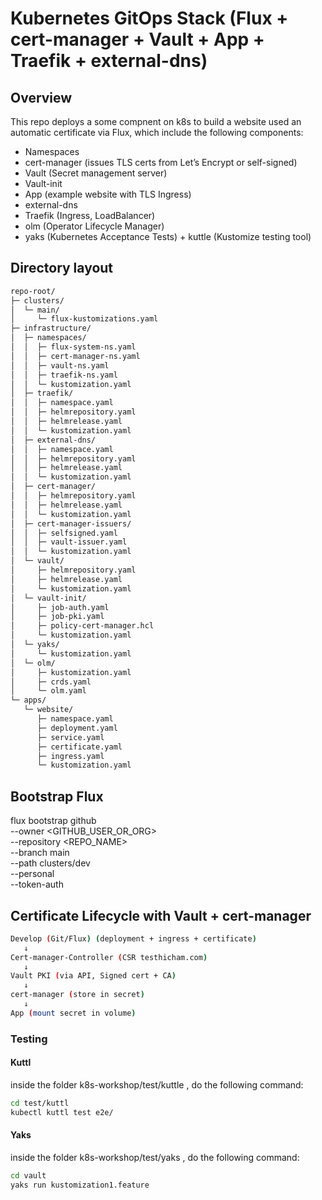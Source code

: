 # Kubernetes GitOps Stack (Flux + cert-manager + Vault + App + Traefik + external-dns)

## Overview

This repo deploys a some compnent on k8s to build a website used an automatic certificate via Flux, which include the following components:

- Namespaces
- cert-manager (issues TLS certs from Let’s Encrypt or self-signed)
- Vault (Secret management server)
- Vault-init
- App (example website with TLS Ingress)
- external-dns
- Traefik (Ingress, LoadBalancer)
- olm (Operator Lifecycle Manager)
- yaks (Kubernetes Acceptance Tests) + kuttle (Kustomize testing tool)

## Directory layout
```sh
repo-root/
├─ clusters/
│  └─ main/
│     └─ flux-kustomizations.yaml
├─ infrastructure/
│  ├─ namespaces/
│  │  ├─ flux-system-ns.yaml
│  │  ├─ cert-manager-ns.yaml
│  │  ├─ vault-ns.yaml
│  │  ├─ traefik-ns.yaml
│  │  └─ kustomization.yaml
│  ├─ traefik/
│  │  ├─ namespace.yaml
│  │  ├─ helmrepository.yaml
│  │  ├─ helmrelease.yaml
│  │  └─ kustomization.yaml
│  ├─ external-dns/
│  │  ├─ namespace.yaml
│  │  ├─ helmrepository.yaml
│  │  ├─ helmrelease.yaml
│  │  └─ kustomization.yaml
│  ├─ cert-manager/
│  │  ├─ helmrepository.yaml
│  │  ├─ helmrelease.yaml
│  │  └─ kustomization.yaml
│  ├─ cert-manager-issuers/
│  │  ├─ selfsigned.yaml
│  │  ├─ vault-issuer.yaml
│  │  └─ kustomization.yaml
│  └─ vault/
│     ├─ helmrepository.yaml
│     ├─ helmrelease.yaml
│     └─ kustomization.yaml
│  └─ vault-init/
│     ├─ job-auth.yaml
│     ├─ job-pki.yaml
│     ├─ policy-cert-manager.hcl
│     └─ kustomization.yaml
│  └─ yaks/
│     └─ kustomization.yaml
│  └─ olm/
│     ├─ kustomization.yaml
│     ├─ crds.yaml
│     └─ olm.yaml
└─ apps/
   └─ website/
      ├─ namespace.yaml
      ├─ deployment.yaml
      ├─ service.yaml
      ├─ certificate.yaml
      ├─ ingress.yaml
      └─ kustomization.yaml
```

## Bootstrap Flux
flux bootstrap github \
  --owner <GITHUB_USER_OR_ORG> \
  --repository <REPO_NAME> \
  --branch main \
  --path clusters/dev \
  --personal \
  --token-auth

## Certificate Lifecycle with Vault + cert-manager
```sh
Develop (Git/Flux) (deployment + ingress + certificate)
   ↓
Cert-manager-Controller (CSR testhicham.com)
   ↓
Vault PKI (via API, Signed cert + CA)
   ↓
cert-manager (store in secret)
   ↓
App (mount secret in volume)
```

### Testing

#### Kuttl
inside the folder k8s-workshop/test/kuttle , do the following command:
```sh
cd test/kuttl 
kubectl kuttl test e2e/
```

#### Yaks
inside the folder k8s-workshop/test/yaks , do the following command:
```sh
cd vault
yaks run kustomization1.feature
```
